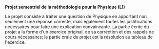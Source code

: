 **Projet semestriel de la méthodologie pour la Physique (L1)**

Le projet consiste à traiter une question de Physique en apportant non
seulement une réponse correcte, mais également toutes les justifications
nécessaires pour faire une explication convaincante. La partie écrite du
projet a la forme d'un exercice original, de sa correction et des
rappels de cours nécessaires; la partie orale du projet est la
résolution au tableau de l'exercice.

```{tableofcontents}
```
